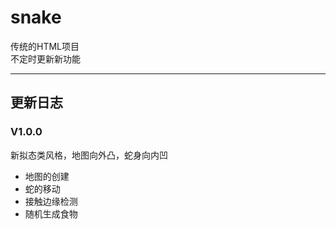 # snake
传统的HTML项目   
不定时更新新功能

----      

## 更新日志
### V1.0.0
新拟态类风格，地图向外凸，蛇身向内凹

- 地图的创建
- 蛇的移动
- 接触边缘检测
- 随机生成食物
